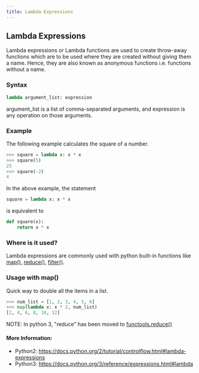 ```yaml
---
title: Lambda Expressions
---
```

## Lambda Expressions

Lambda expressions or Lambda functions are used to create throw-away functions which are to be used where they are created without giving them a name. Hence, they are also known as anonymous functions i.e. functions without a name.

### Syntax
```python
lambda argument_list: expression
```
argument_list is a list of comma-separated arguments, and expression is any operation on those arguments.

### Example
The following example calculates the square of a number.
```python
>>> square = lambda x: x * x
>>> square(5)
25
>>> square(-2)
4
```
In the above example, the statement
```python
square = lambda x: x * x
```
is equivalent to
```python
def square(x):
    return x * x
```

### Where is it used?
Lambda expressions are commonly used with python built-in functions like [map()](https://docs.python.org/3/library/functions.html#map), [reduce()](https://docs.python.org/2/library/functions.html#reduce), [filter()](https://docs.python.org/2/library/functions.html#filter).

### Usage with map()
Quick way to double all the items in a list.
```python
>>> num_list = [1, 2, 3, 4, 5, 6]
>>> map(lambda x: x * 2, num_list)
[2, 4, 6, 8, 10, 12]
```

NOTE: In python 3, "reduce" has been moved to [functools.reduce()](https://docs.python.org/3/library/functools.html#functools.reduce)

#### More Information:
* Python2: https://docs.python.org/2/tutorial/controlflow.html#lambda-expressions 
* Python3: https://docs.python.org/3/reference/expressions.html#lambda

